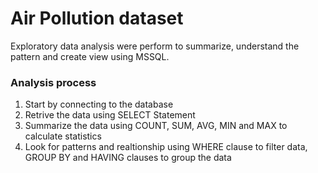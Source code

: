 # Air Pollution dataset 
Exploratory data analysis were perform to summarize, understand the pattern and create view using MSSQL.
### Analysis process 
1. Start by connecting to the database
2. Retrive the data using SELECT Statement
3. Summarize the data using COUNT, SUM, AVG, MIN and MAX to calculate statistics 
4. Look for patterns and realtionship using WHERE clause to filter data, GROUP BY and HAVING clauses to group the data
